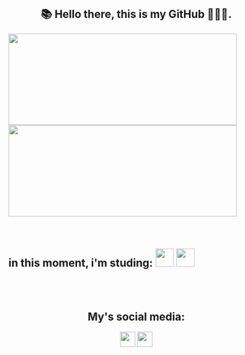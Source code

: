 <div align="center">

  ## 📚 Hello there, this is my GitHub 👨🏽‍💻.
</div>

<div>
  <img height=180em width=450em src="https://github-readme-stats.vercel.app/api?username=WellingtonSombra&show_icons=true&theme=tokyonight"/>
  <img height=180em width=450em src="https://github-readme-stats.vercel.app/api/top-langs/?username=WellingtonSombra&layout=compact&theme=tokyonight"/>
</div>

<br>
<br>

<div style="display: inline_block">
  
 ## in this moment, i'm studing: <img height=36em src="https://cdn.jsdelivr.net/gh/devicons/devicon@latest/icons/html5/html5-original.svg"/> <img height=36em src="https://cdn.jsdelivr.net/gh/devicons/devicon@latest/icons/css3/css3-original.svg"/>
</div>

<br>
<br>

<div align="center">

 ## My's social media: 
<a href="https://www.linkedin.com/in/wellington-braga-0118ab2b3/" target="_blank"><img height=30em src="https://img.shields.io/badge/LinkedIn-0077B5?style=for-the-badge&logo=linkedin&logoColor=white"/></a> <a href="https://www.instagram.com/wellzin.bsf?igsh=M2dkMWVzanU4OWo3" target="_blank"><img height=30em src="https://img.shields.io/badge/Instagram-E4405F?style=for-the-badge&logo=instagram&logoColor=white"/></a>
</div>
